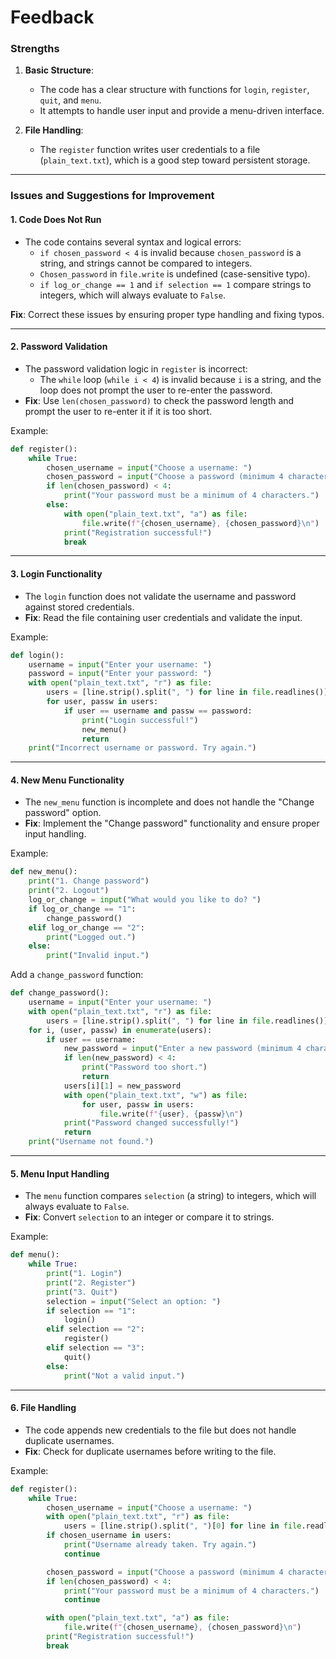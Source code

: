 # Feedback

### **Strengths**
1. **Basic Structure**:
   - The code has a clear structure with functions for `login`, `register`, `quit`, and `menu`.
   - It attempts to handle user input and provide a menu-driven interface.

2. **File Handling**:
   - The `register` function writes user credentials to a file (`plain_text.txt`), which is a good step toward persistent storage.

---

### **Issues and Suggestions for Improvement**

#### 1. **Code Does Not Run**
   - The code contains several syntax and logical errors:
     - `if chosen_password < 4` is invalid because `chosen_password` is a string, and strings cannot be compared to integers.
     - `Chosen_password` in `file.write` is undefined (case-sensitive typo).
     - `if log_or_change == 1` and `if selection == 1` compare strings to integers, which will always evaluate to `False`.

   **Fix**: Correct these issues by ensuring proper type handling and fixing typos.

---

#### 2. **Password Validation**
   - The password validation logic in `register` is incorrect:
     - The `while` loop (`while i < 4`) is invalid because `i` is a string, and the loop does not prompt the user to re-enter the password.
   - **Fix**: Use `len(chosen_password)` to check the password length and prompt the user to re-enter it if it is too short.

   Example:
   ```python
   def register():
       while True:
           chosen_username = input("Choose a username: ")
           chosen_password = input("Choose a password (minimum 4 characters): ")
           if len(chosen_password) < 4:
               print("Your password must be a minimum of 4 characters.")
           else:
               with open("plain_text.txt", "a") as file:
                   file.write(f"{chosen_username}, {chosen_password}\n")
               print("Registration successful!")
               break
   ```

---

#### 3. **Login Functionality**
   - The `login` function does not validate the username and password against stored credentials.
   - **Fix**: Read the file containing user credentials and validate the input.

   Example:
   ```python
   def login():
       username = input("Enter your username: ")
       password = input("Enter your password: ")
       with open("plain_text.txt", "r") as file:
           users = [line.strip().split(", ") for line in file.readlines()]
           for user, passw in users:
               if user == username and passw == password:
                   print("Login successful!")
                   new_menu()
                   return
       print("Incorrect username or password. Try again.")
   ```

---

#### 4. **New Menu Functionality**
   - The `new_menu` function is incomplete and does not handle the "Change password" option.
   - **Fix**: Implement the "Change password" functionality and ensure proper input handling.

   Example:
   ```python
   def new_menu():
       print("1. Change password")
       print("2. Logout")
       log_or_change = input("What would you like to do? ")
       if log_or_change == "1":
           change_password()
       elif log_or_change == "2":
           print("Logged out.")
       else:
           print("Invalid input.")
   ```

   Add a `change_password` function:
   ```python
   def change_password():
       username = input("Enter your username: ")
       with open("plain_text.txt", "r") as file:
           users = [line.strip().split(", ") for line in file.readlines()]
       for i, (user, passw) in enumerate(users):
           if user == username:
               new_password = input("Enter a new password (minimum 4 characters): ")
               if len(new_password) < 4:
                   print("Password too short.")
                   return
               users[i][1] = new_password
               with open("plain_text.txt", "w") as file:
                   for user, passw in users:
                       file.write(f"{user}, {passw}\n")
               print("Password changed successfully!")
               return
       print("Username not found.")
   ```

---

#### 5. **Menu Input Handling**
   - The `menu` function compares `selection` (a string) to integers, which will always evaluate to `False`.
   - **Fix**: Convert `selection` to an integer or compare it to strings.

   Example:
   ```python
   def menu():
       while True:
           print("1. Login")
           print("2. Register")
           print("3. Quit")
           selection = input("Select an option: ")
           if selection == "1":
               login()
           elif selection == "2":
               register()
           elif selection == "3":
               quit()
           else:
               print("Not a valid input.")
   ```

---

#### 6. **File Handling**
   - The code appends new credentials to the file but does not handle duplicate usernames.
   - **Fix**: Check for duplicate usernames before writing to the file.

   Example:
   ```python
   def register():
       while True:
           chosen_username = input("Choose a username: ")
           with open("plain_text.txt", "r") as file:
               users = [line.strip().split(", ")[0] for line in file.readlines()]
           if chosen_username in users:
               print("Username already taken. Try again.")
               continue

           chosen_password = input("Choose a password (minimum 4 characters): ")
           if len(chosen_password) < 4:
               print("Your password must be a minimum of 4 characters.")
               continue

           with open("plain_text.txt", "a") as file:
               file.write(f"{chosen_username}, {chosen_password}\n")
           print("Registration successful!")
           break
   ```